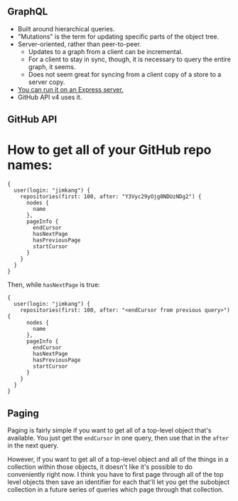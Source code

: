 GraphQL
------

- Built around hierarchical queries.
- "Mutations" is the term for updating specific parts of the object tree.
- Server-oriented, rather than peer-to-peer.
  - Updates to a graph from a client can be incremental.
  - For a client to stay in sync, though, it is necessary to query the entire graph, it seems.
  - Does not seem great for syncing from a client copy of a store to a server copy.
- [You can run it on an Express server.](http://graphql.org/graphql-js/running-an-express-graphql-server/)
- GitHub API v4 uses it.

GitHub API
----

# How to get all of your GitHub repo names:

    {
      user(login: "jimkang") {
        repositories(first: 100, after: "Y3Vyc29yOjg0NDUzNDg2") {
          nodes {
            name
          },
          pageInfo {
            endCursor
            hasNextPage
            hasPreviousPage
            startCursor
          }
        }
      }
    }

Then, while `hasNextPage` is true:

    {
      user(login: "jimkang") {
        repositories(first: 100, after: "<endCursor from previous query>") {
          nodes {
            name
          },
          pageInfo {
            endCursor
            hasNextPage
            hasPreviousPage
            startCursor
          }
        }
      }
    }

Paging
-----

Paging is fairly simple if you want to get all of a top-level object that's available. You just get the `endCursor` in one query, then use that in the `after` in the next query.

However, if you want to get all of a top-level object and all of the things in a collection within those objects, it doesn't like it's possible to do conveniently right now. I think you have to first page through all of the top level objects then save an identifier for each that'll let you get the subobject collection in a future series of queries which page through that collection.
